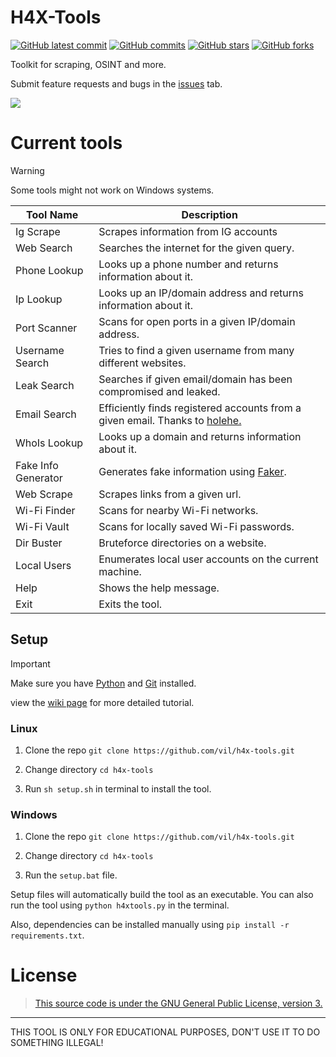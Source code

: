 # H4X-Tools
[![GitHub latest commit](https://badgen.net/github/last-commit/vil/H4X-Tools)](https://GitHub.com/vil/H4X-Tools/commit/)
[![GitHub commits](https://badgen.net/github/commits/vil/H4X-Tools)](https://GitHub.com/vil/H4X-Tools/commit/)
[![GitHub stars](https://badgen.net/github/stars/vil/H4X-Tools)](https://GitHub.com/vil/H4X-Tools/stargazers/)
[![GitHub forks](https://badgen.net/github/forks/vil/H4X-Tools)](https://GitHub.com/vil/H4X-Tools/network/)

Toolkit for scraping, OSINT and more.


Submit feature requests and bugs in the [issues](https://github.com/vil/H4X-Tools/issues) tab.

![](https://github.com/vil/H4X-Tools/blob/master/img/gui-v0.3.2.png)

# Current tools
> [!WARNING]
> Some tools might not work on Windows systems.

| Tool Name             | Description                                                                                                          |
|-----------------------|----------------------------------------------------------------------------------------------------------------------|
| Ig Scrape             | Scrapes information from IG accounts                                                                                 |
| Web Search            | Searches the internet for the given query.                                                                           |
| Phone Lookup          | Looks up a phone number and returns information about it.                                                            |
| Ip Lookup             | Looks up an IP/domain address and returns information about it.                                                      |
| Port Scanner          | Scans for open ports in a given IP/domain address.                                                                   |
| Username Search       | Tries to find a given username from many different websites.                                                         |
| Leak Search			| Searches if given email/domain has been compromised and leaked.                                                      |
| Email Search          | Efficiently finds registered accounts from a given email. Thanks to [holehe.](https://github.com/megadose/holehe)    |
| WhoIs Lookup          | Looks up a domain and returns information about it.                                                                  |
| Fake Info Generator   | Generates fake information using [Faker](https://pypi.org/project/Faker/).                                           |
| Web Scrape            | Scrapes links from a given url.                                                                                      |
| Wi-Fi Finder          | Scans for nearby Wi-Fi networks.                                                                                     |
| Wi-Fi Vault           | Scans for locally saved Wi-Fi passwords.                                                                             |
| Dir Buster            | Bruteforce directories on a website.                                                                                 |
| Local Users			| Enumerates local user accounts on the current machine.                                                               |
| Help                  | Shows the help message.                                                                                              |
| Exit                  | Exits the tool.                                                                                                      |


## Setup
> [!IMPORTANT]
> Make sure you have [Python](https://www.python.org/downloads/) and [Git](https://git-scm.com/downloads) installed.
>
> view the [wiki page](https://github.com/vil/H4X-Tools/wiki) for more detailed tutorial.

### Linux
1. Clone the repo `git clone https://github.com/vil/h4x-tools.git`

2. Change directory `cd h4x-tools`

3. Run `sh setup.sh` in terminal to install the tool.

### Windows
1. Clone the repo `git clone https://github.com/vil/h4x-tools.git`

2. Change directory `cd h4x-tools`

3. Run the `setup.bat` file.

Setup files will automatically build the tool as an executable.
You can also run the tool using `python h4xtools.py` in the terminal.

Also, dependencies can be installed manually using `pip install -r requirements.txt`.

# License
>[This source code is under the GNU General Public License, version 3.](https://www.gnu.org/licenses/gpl-3.0.txt)

-------------------------------------------
THIS TOOL IS ONLY FOR EDUCATIONAL PURPOSES, DON'T USE IT TO DO SOMETHING ILLEGAL!
